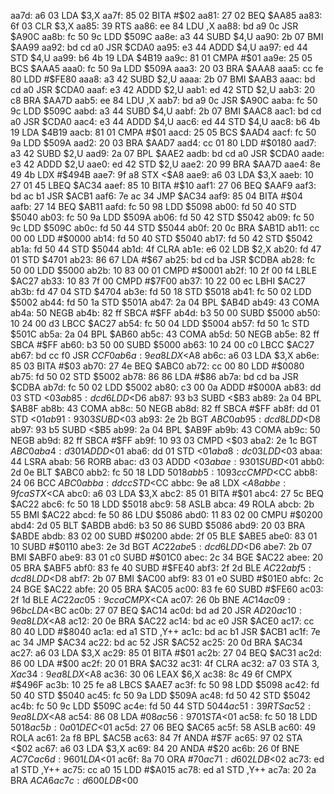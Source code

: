 aa7d: a6 03        LDA    $3,X
aa7f: 85 02        BITA   #$02
aa81: 27 02        BEQ    $AA85
aa83: 6f 03        CLR    $3,X
aa85: 39           RTS
aa86: ee 84        LDU    ,X
aa88: bd a9 0c     JSR    $A90C
aa8b: fc 50 9c     LDD    $509C
aa8e: a3 44        SUBD   $4,U
aa90: 2b 07        BMI    $AA99
aa92: bd cd a0     JSR    $CDA0
aa95: e3 44        ADDD   $4,U
aa97: ed 44        STD    $4,U
aa99: b6 4b 19     LDA    $4B19
aa9c: 81 01        CMPA   #$01
aa9e: 25 05        BCS    $AAA5
aaa0: fc 50 9a     LDD    $509A
aaa3: 20 03        BRA    $AAA8
aaa5: cc fe 80     LDD    #$FE80
aaa8: a3 42        SUBD   $2,U
aaaa: 2b 07        BMI    $AAB3
aaac: bd cd a0     JSR    $CDA0
aaaf: e3 42        ADDD   $2,U
aab1: ed 42        STD    $2,U
aab3: 20 c8        BRA    $AA7D
aab5: ee 84        LDU    ,X
aab7: bd a9 0c     JSR    $A90C
aaba: fc 50 9c     LDD    $509C
aabd: a3 44        SUBD   $4,U
aabf: 2b 07        BMI    $AAC8
aac1: bd cd a0     JSR    $CDA0
aac4: e3 44        ADDD   $4,U
aac6: ed 44        STD    $4,U
aac8: b6 4b 19     LDA    $4B19
aacb: 81 01        CMPA   #$01
aacd: 25 05        BCS    $AAD4
aacf: fc 50 9a     LDD    $509A
aad2: 20 03        BRA    $AAD7
aad4: cc 01 80     LDD    #$0180
aad7: a3 42        SUBD   $2,U
aad9: 2a 07        BPL    $AAE2
aadb: bd cd a0     JSR    $CDA0
aade: e3 42        ADDD   $2,U
aae0: ed 42        STD    $2,U
aae2: 20 99        BRA    $AA7D
aae4: 8e 49 4b     LDX    #$494B
aae7: 9f a8        STX    <$A8
aae9: a6 03        LDA    $3,X
aaeb: 10 27 01 45  LBEQ   $AC34
aaef: 85 10        BITA   #$10
aaf1: 27 06        BEQ    $AAF9
aaf3: bd ac b1     JSR    $ACB1
aaf6: 7e ac 34     JMP    $AC34
aaf9: 85 04        BITA   #$04
aafb: 27 14        BEQ    $AB11
aafd: fc 50 98     LDD    $5098
ab00: fd 50 40     STD    $5040
ab03: fc 50 9a     LDD    $509A
ab06: fd 50 42     STD    $5042
ab09: fc 50 9c     LDD    $509C
ab0c: fd 50 44     STD    $5044
ab0f: 20 0c        BRA    $AB1D
ab11: cc 00 00     LDD    #$0000
ab14: fd 50 40     STD    $5040
ab17: fd 50 42     STD    $5042
ab1a: fd 50 44     STD    $5044
ab1d: 4f           CLRA
ab1e: e6 02        LDB    $2,X
ab20: fd 47 01     STD    $4701
ab23: 86 67        LDA    #$67
ab25: bd cd ba     JSR    $CDBA
ab28: fc 50 00     LDD    $5000
ab2b: 10 83 00 01  CMPD   #$0001
ab2f: 10 2f 00 f4  LBLE   $AC27
ab33: 10 83 7f 00  CMPD   #$7F00
ab37: 10 22 00 ec  LBHI   $AC27
ab3b: fd 47 04     STD    $4704
ab3e: fd 50 18     STD    $5018
ab41: fc 50 02     LDD    $5002
ab44: fd 50 1a     STD    $501A
ab47: 2a 04        BPL    $AB4D
ab49: 43           COMA
ab4a: 50           NEGB
ab4b: 82 ff        SBCA   #$FF
ab4d: b3 50 00     SUBD   $5000
ab50: 10 24 00 d3  LBCC   $AC27
ab54: fc 50 04     LDD    $5004
ab57: fd 50 1c     STD    $501C
ab5a: 2a 04        BPL    $AB60
ab5c: 43           COMA
ab5d: 50           NEGB
ab5e: 82 ff        SBCA   #$FF
ab60: b3 50 00     SUBD   $5000
ab63: 10 24 00 c0  LBCC   $AC27
ab67: bd cc f0     JSR    $CCF0
ab6a: 9e a8        LDX    <$A8
ab6c: a6 03        LDA    $3,X
ab6e: 85 03        BITA   #$03
ab70: 27 4e        BEQ    $ABC0
ab72: cc 00 80     LDD    #$0080
ab75: fd 50 02     STD    $5002
ab78: 86 86        LDA    #$86
ab7a: bd cd ba     JSR    $CDBA
ab7d: fc 50 02     LDD    $5002
ab80: c3 00 0a     ADDD   #$000A
ab83: dd 03        STD    <$03
ab85: dc d6        LDD    <$D6
ab87: 93 b3        SUBD   <$B3
ab89: 2a 04        BPL    $AB8F
ab8b: 43           COMA
ab8c: 50           NEGB
ab8d: 82 ff        SBCA   #$FF
ab8f: dd 01        STD    <$01
ab91: 93 03        SUBD   <$03
ab93: 2e 2b        BGT    $ABC0
ab95: dc d8        LDD    <$D8
ab97: 93 b5        SUBD   <$B5
ab99: 2a 04        BPL    $AB9F
ab9b: 43           COMA
ab9c: 50           NEGB
ab9d: 82 ff        SBCA   #$FF
ab9f: 10 93 03     CMPD   <$03
aba2: 2e 1c        BGT    $ABC0
aba4: d3 01        ADDD   <$01
aba6: dd 01        STD    <$01
aba8: dc 03        LDD    <$03
abaa: 44           LSRA
abab: 56           RORB
abac: d3 03        ADDD   <$03
abae: 93 01        SUBD   <$01
abb0: 2d 0e        BLT    $ABC0
abb2: fc 50 18     LDD    $5018
abb5: 10 93 cc     CMPD   <$CC
abb8: 24 06        BCC    $ABC0
abba: dd cc        STD    <$CC
abbc: 9e a8        LDX    <$A8
abbe: 9f ca        STX    <$CA
abc0: a6 03        LDA    $3,X
abc2: 85 01        BITA   #$01
abc4: 27 5c        BEQ    $AC22
abc6: fc 50 18     LDD    $5018
abc9: 58           ASLB
abca: 49           ROLA
abcb: 2b 55        BMI    $AC22
abcd: fe 50 86     LDU    $5086
abd0: 11 83 02 00  CMPU   #$0200
abd4: 2d 05        BLT    $ABDB
abd6: b3 50 86     SUBD   $5086
abd9: 20 03        BRA    $ABDE
abdb: 83 02 00     SUBD   #$0200
abde: 2f 05        BLE    $ABE5
abe0: 83 01 10     SUBD   #$0110
abe3: 2e 3d        BGT    $AC22
abe5: dc d6        LDD    <$D6
abe7: 2b 07        BMI    $ABF0
abe9: 83 01 c0     SUBD   #$01C0
abec: 2c 34        BGE    $AC22
abee: 20 05        BRA    $ABF5
abf0: 83 fe 40     SUBD   #$FE40
abf3: 2f 2d        BLE    $AC22
abf5: dc d8        LDD    <$D8
abf7: 2b 07        BMI    $AC00
abf9: 83 01 e0     SUBD   #$01E0
abfc: 2c 24        BGE    $AC22
abfe: 20 05        BRA    $AC05
ac00: 83 fe 60     SUBD   #$FE60
ac03: 2f 1d        BLE    $AC22
ac05: 9c ca        CMPX   <$CA
ac07: 26 0b        BNE    $AC14
ac09: 96 bc        LDA    <$BC
ac0b: 27 07        BEQ    $AC14
ac0d: bd ad 20     JSR    $AD20
ac10: 9e a8        LDX    <$A8
ac12: 20 0e        BRA    $AC22
ac14: bd ac e0     JSR    $ACE0
ac17: cc 80 40     LDD    #$8040
ac1a: ed a1        STD    ,Y++
ac1c: bd ac b1     JSR    $ACB1
ac1f: 7e ac 34     JMP    $AC34
ac22: bd ac 52     JSR    $AC52
ac25: 20 0d        BRA    $AC34
ac27: a6 03        LDA    $3,X
ac29: 85 01        BITA   #$01
ac2b: 27 04        BEQ    $AC31
ac2d: 86 00        LDA    #$00
ac2f: 20 01        BRA    $AC32
ac31: 4f           CLRA
ac32: a7 03        STA    $3,X
ac34: 9e a8        LDX    <$A8
ac36: 30 06        LEAX   $6,X
ac38: 8c 49 6f     CMPX   #$496F
ac3b: 10 25 fe a8  LBCS   $AAE7
ac3f: fc 50 98     LDD    $5098
ac42: fd 50 40     STD    $5040
ac45: fc 50 9a     LDD    $509A
ac48: fd 50 42     STD    $5042
ac4b: fc 50 9c     LDD    $509C
ac4e: fd 50 44     STD    $5044
ac51: 39           RTS
ac52: 9e a8        LDX    <$A8
ac54: 86 08        LDA    #$08
ac56: 97 01        STA    <$01
ac58: fc 50 18     LDD    $5018
ac5b: 0a 01        DEC    <$01
ac5d: 27 06        BEQ    $AC65
ac5f: 58           ASLB
ac60: 49           ROLA
ac61: 2a f8        BPL    $AC5B
ac63: 84 7f        ANDA   #$7F
ac65: 97 02        STA    <$02
ac67: a6 03        LDA    $3,X
ac69: 84 20        ANDA   #$20
ac6b: 26 0f        BNE    $AC7C
ac6d: 96 01        LDA    <$01
ac6f: 8a 70        ORA    #$70
ac71: d6 02        LDB    <$02
ac73: ed a1        STD    ,Y++
ac75: cc a0 15     LDD    #$A015
ac78: ed a1        STD    ,Y++
ac7a: 20 2a        BRA    $ACA6
ac7c: d6 00        LDB    <$00
